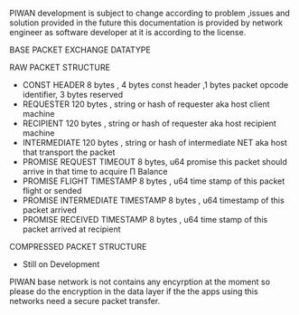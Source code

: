 PIWAN development is subject to change according to problem ,issues and solution provided in the future this documentation is provided by network engineer as software developer at it is according to the license.

BASE PACKET EXCHANGE DATATYPE

RAW PACKET STRUCTURE 
- CONST HEADER 8 bytes , 4 bytes const header ,1 bytes packet opcode identifier, 3 bytes reserved  
- REQUESTER 120 bytes , string or hash of requester aka host client machine
- RECIPIENT 120 bytes , string or hash of requester aka host recipient machine
- INTERMEDIATE 120 bytes , string or hash of intermediate NET aka host that transport the packet
- PROMISE REQUEST TIMEOUT 8 bytes, u64 promise this packet should arrive in that time to acquire Π Balance
- PROMISE FLIGHT TIMESTAMP 8 bytes , u64 time stamp of this packet flight or sended
- PROMISE INTERMEDIATE TIMESTAMP 8 bytes , u64 timestamp of this packet arrived 
- PROMISE RECEIVED TIMESTAMP 8 bytes , u64 time stamp of this packet arrived at recipient


COMPRESSED PACKET STRUCTURE

- Still on Development

PIWAN base network is not contains any encyrption at the moment so please do the encryption in the data layer if the the apps using this networks need a secure packet transfer.